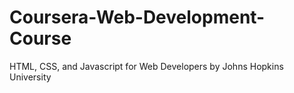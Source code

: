 # Coursera-Web-Development-Course
HTML, CSS, and Javascript for Web Developers by Johns Hopkins University
